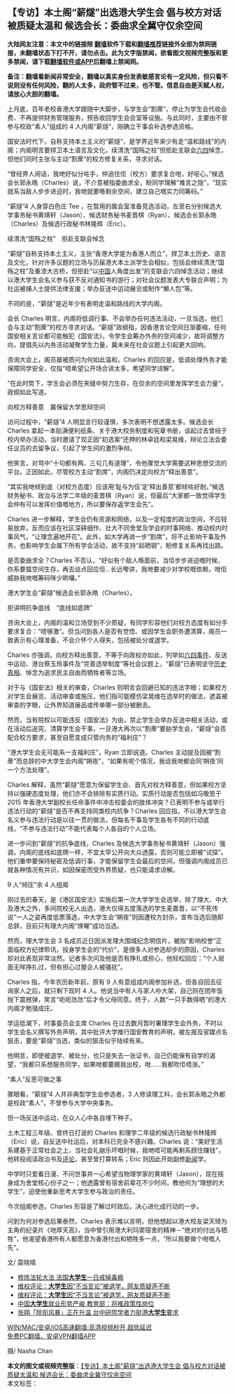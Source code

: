  <h2>【专访】本土阁“薪燧”出选港大学生会 倡与校方对话被质疑太温和 候选会长：委曲求全冀守仅余空间</h2> <p class="notice"><b>大陆网友注意：本文中的链接除 <a href="https://github.com/bannedbook/fanqiang" >翻墙</a>软件下载和<a href="https://github.com/killgcd/justmysocks/blob/master/README.md">翻墙推荐</a>链接外全部为禁网链接，未翻墙状态下打不开，请勿点击。此为文字版禁闻，欲看图文视频完整版和更多禁闻，请下载<a href="https://github.com/bannedbook/fanqiang">翻墙软件或APP</a>后翻墙上禁闻网。</p><p>备注：翻墙看新闻非常安全，翻墙以真实身份发表敏感言论有一定风险，但只看不说则没有任何风险，翻的人太多，政府管不过来，也不管。信息自由是天赋人权，请放心大胆的翻墙。</b></p>  <div class="entry">  <p>上月底，百年老校香港大学跟随中大脚步，与学生会“割蓆”，停止为学生会代收会费、不再提供财务管理服务，预告收回学生会会室等设施。与此同时，主要由不曾参与校政“素人”组成的 4 人内阁“薪燧”，刚确立干事会补选参选资格。</p> <p>国安法时代下，自称支持本土主义的“薪燧”，是学界近年来少有走“温和路线”的内阁；内阁明言要捍卫本土语言及文化，续清洗“国殇之柱”但拒赴支联会<span class='wp_keywordlink'><a href="https://www.bannedbook.org/forum2/topic2509.html" title="《中国六四真相》" target="_blank">六四</a></span>悼念，但他们同时主张与主动“割蓆”的校方修复关系，寻求对话。</p> <p>“曾经畀人闹话，我哋好似分咗手，仲追住佢（校方）要求复合咁，好呕心。”候选会长郭永皓（Charles）说，不介意被指委曲求全，盼同学理解“难言之隐”，“现实就系当敌人步步进迫时，我哋就要喺剩余空间，建立自己嘅实力同筹码。”</p> <p>“薪燧”4 人身穿白色庄 Tee ，在暂用的属会室准备竞选活动，左至右分别候选大学事务秘书黄靖轩（Jason）、候选财务秘书麦晋棋（Ryan）、候选会长郭永皓（Charles）及候选行政秘书林隆辉（Eric）。</p> <p>续清洗“国殇之柱”　拒赴支联会悼念</p> <p>“薪燧”自称支持本土主义，主张“香港大学是为香港人而立”，捍卫本土历史、语言及文化，针对许多议题的立场与历届港大本土派学生会相似，包括会继续清洗“国殇之柱”及重漆大古桥，但拒赴“以<span class='wp_keywordlink_affiliate'><a href="https://www.bannedbook.org/" title="中国" target="_blank">中国</a></span>人角度出发”的支联会六四悼念活动；继续以港大学生会名义参与获不反对通知书的游行；对社会议题发表大专联合声明；为社运被捕人士提供法律支援；举办反送中运动展览或制作“懒人包”等。</p> <p>不同的是，“薪燧”是近年少有表明走温和路线的大学内阁。</p> <p>会长 Charles 明言，内阁将低调行事、不会举办任何违法活动，一旦当选，他们会与主动“割蓆”的校方寻求对话。“薪燧”政纲指，因香港言论空间日渐萎缩，任何国安相关言论都可能触犯《国安法》，令学生会筹办外务的空间减少，故将调整方向，提倡先以内务活动凝聚学生力量，冀未来在社会议题上引起更大回响。</p> <p>咨询大会上，阁员屡被质问为何如此温和，Charles 的回应是，低调处理外务才能保障同学安全，仅指“唔希望公开场合讲太多，希望同学谅解”。</p> <p>“在此时势下，学生会必须在夹缝中努力生存，在仅余的空间里发挥学生会力量”，政纲如此写道。</p>  <p>向校方释善意　冀保留大学思辩空间</p> <p>访问过程中，“薪燧”4 人明显言行较谨慎，多次表明不想透露太多。候选会长 Charles 拿起一本贴满便利纸条、关于港大校务制度和宪章书册，谈起过去曾经于校内举办活动，当时邀请了现正因“初选案”还押的林卓廷和梁晃维，辩论立法会委任议员的去留争议，引起了学生间的激烈争辩。</p> <p>他笑言，对骂中“十句都有两、三句几有道理”，令他骤觉大学需要这种思想交流的平台。正因如此，尽管校方主动“割席”，内阁仍决定向校方“释出善意”。</p> <p>“其实我哋倾到底（对校方态度）应该用‘耻与为伍’定‘释出善意’都倾咗好耐。”候选财务秘书、政治与法学二年级的麦晋棋（Ryan）说，但最后“大家都一致觉得学生会仲有可以发挥价值嘅地方，所以要保存返学生会先”。</p> <p>Charles 进一步解释，学生会仍有资源和网络，以及一定程度的政治空间，不应轻易放弃，反而应该在社区深耕细作、壮大不同舍堂及学会的时事网络、推动校内时事风气，“让理念遍地开花”。此外，如大学再进一步“割席”，将不止影响干事及外务，也影响学生会属下所有学会活动，故不支持“起晒钢”，盼修复关系再找出路。</p> <p>是否委曲求全？Charles 不否认，“好似有个敌人喺面前，当佢步步进迫嘅时候，你系要揾空间生存，再去谂点回应佢&#8230;长远嚟讲，我哋要减少对学校嘅依赖，咁佢威胁我哋嘅筹码咪少啲囉。”</p> <p>港大学生会“薪燧”候选会长郭永皓（Charles）。</p> <p>拒讲明抗争底线　“底线如底牌”</p> <p>咨询大会上，内阁的温和立场受到不少质疑，有同学形容他们对校方态度有如分手要求复合：“唔够激”。但当问到各人是否有觉悟、或因学生会职务遭清算，阁员一致表示有心理准备，不会介怀个人得失，包括被处分或退学。</p> <p>Charles 亦强调，向校方释出善意，不等于向政权亦如此，列举如<span class='wp_keywordlink'><a href="https://www.bannedbook.org/forum2/topic1310.html" title="tiananmen六四事件" target="_blank">六四事件</a></span>、反送中运动、港台蔡玉玲事件及“完善选举制度”等社会议题上，“薪燧”已表明坚守<span class='wp_keywordlink'><a href="https://www.bannedbook.org/forum33/" title="近代历史事件真相" target="_blank">历史真相</a></span>、悼念为追求民主自由而牺牲者等立场。</p>  <p>对于与《国安法》相关的审查，Charles 则明言会回避已知的违法字眼；如果校方对学生会展览、活动审查或施压，他们指可能模仿梁晃维在选举时的做法，遮盖被审查的字眼，让外界知道展品或传单哪一部分被删去。</p> <p>然而，当有院校以可能违反《国安法》为由，禁止学生会举办反送中相关活动，或在活动后追究、清算学生会干事，一旦港大再次以“割蓆”要胁学生会，“薪燧”会否配合校方要求，甚至自愿变成只管内务的“福利庄”？</p> <p>“港大学生会无可能系一支福利庄”，Ryan 立即说道。Charles 主动提及因被“割蓆”而总辞的中大学生会内阁“朔夜”，“如果有呢个情况，我谂我哋都会同‘朔夜’同一个方法处理”。</p> <p>Charles 解释，虽然“薪燧”愿意为保留学生会、首先对校方释善意，但如果校方坚持以强硬态度处理，他们亦不会排除有实质行动。实质行动是否包括如冯敬恩于  2015 年香港大学副校长任命事件中冲击校委会的肢体冲突？已表明不参与或举行违法行动的“薪燧”是否不再支持同类校内抗争？Charles 回应指，不以港大学生会名义参与违法行动是以往一贯的做法，但每名干事及学生各有不同的行动底线，“不参与违法行动”不能代表每个人各自的个人立场。</p> <p>进一步问到“薪燧”的抗争底线，Charles 及候选大学事务秘书黄靖轩（Jason）强调，内阁的底线如底牌一样，不宜太早公开向大众透露，否则可能立即被“试探”。他们重申要保持秘密及低调行事，才能保留学生会最后的空间，但强调内阁成员已就各种情况有共识，如因保密而受外界质疑，也只能请求谅解。</p> <p>9 人“倾庄”余 4 人组阁</p> <p>刚过去的春天，是《港区国安法》实施后第一次大学学生会选举，除了理大、中大及港大之外，多间院校无人出选，港大仅得五度落选的学生麦嘉晋，以“不死传说”一人之姿再度低票落选，中大学生会“朔夜”则因遭校方封杀，宣布当选后随即总辞，目前只有理大内阁“焕曜”成功当选。</p> <p>然而，理大学生会 3 名成员近日因派发理大围城纪念明信片，被指“影响校誉”正面临校方纪律聆讯，投身学生会的“代价”，是很多人对参选却步的原因，Charles 却对此表现非常淡然。记者多次问及他是否有挣扎或担心，他轻松回应：“个人层面无咩挣扎过，但有担心过屋企人被骚扰”。</p> <p>Charles 指，今年农历新年前，原有 9 人有意组成内阁参加补选，但各自回去征询家人之后，就只剩下现时 4 人。他说当中有人与家人吵大架，自己则在团年饭抛下震撼弹，笑言“呃呃氹氹”后才令父母同意。终于，人数“一只手数得晒”的港大内阁才勉强成庄。</p> <p>学运低潮下，时事委员会主席 Charles 在过去数月暂时署理学生会外务，不时以学生会名义撰写外务声明，其中批评大学推行国安教育的声明，被左报及官媒点名狙击，要是“薪燧”当选，类似的狙击似乎陆续有来。</p>  <p>他明言，即使被退学、被处分，也只是失去一张证书，自己仍能保有自学的渴望，“我都只系想服务同学，如果咁都要踢我出校，咁……我都吹佢唔涨。”</p> <p>“素人”反思可做之事</p> <p>骤眼看，“薪燧”4 人并非典型学生会参选者，3 人修读理工科，会长郭永皓之外都是校政“素人”，不曾参与大学中央事务。</p> <p>但一场反送中运动，在众人心中各自埋下种子。</p> <p>土木工程三年级、曾终日打波的 Charles 和理学二年级的候选行政秘书林隆辉（Eric）说，自反送中社运后，对本科已完全不感兴趣。Charles 说：“美好生活系建基于正常社会之上，当社会礼崩乐坏嘅时候，我哋唔可能再剩系顾住赚钱”，他转投阅读政治书及<span class='wp_keywordlink_affiliate'><a href="https://www.bannedbook.org/bnews/comments/" title="新闻评论" target="_blank">评论</a></span>，甚至曾打算转系；Eric 则因此开始副修<span class='wp_keywordlink_affiliate'><a href="https://www.bannedbook.org/" title="新闻">新闻</a></span>学。</p> <p>中学时只爱看日漫、不问世事并一心希望当物理学家的黄靖轩（Jason），现在摇身成为舍堂核心份子之一；他透露曾有宿舍前辈花不少时间，教他何为“理想的大学生”，迫使他重新思考大学生参与政治的责任。</p> <p>今次组阁参选，Charles 形容是了解过时政后，决心进化成行动的一步。</p> <p>问到为何对参选后果泰然，Charles 表示难以言明，但他想起以港大校友梁天琦为主角的纪录片《地厚天高》，当中曾引用港大利玛窦宿舍的精神－“绝对的付出与牺牲”，他渴望香港所有人都愿意为香港付出和牺牲多一点，“所以我要做个咁嘅人先”。</p> <p>文/ 莫晓晴</p> <ul class='op-related-articles' title='相关阅读'> <li><a href='https://www.bannedbook.org/bnews/bannedvideo/20210516/1547228.html' target='_blank'>修炼法轮大法 法国<b>大学生</b>一日戒掉毒瘾</a></li> <li><a href='https://www.bannedbook.org/bnews/baitai/20210515/1547163.html' target='_blank'>维权评论：<b>大学生</b>因“不当言论”被退学，网友质疑声不断</a></li> <li><a href='https://www.bannedbook.org/bnews/weiquan/20210514/1546524.html' target='_blank'>维权评论&#65306;<b>大学生</b>因&#8220;不当言论&#8221;被退学&#65292;网友质疑声不断</a></li> <li><a href='https://www.bannedbook.org/bnews/ssgc/20210513/1545894.html' target='_blank'>中国<b>大学生</b>就业形势严峻 教育部：将推政策性岗位</a></li> <li><a href='https://www.bannedbook.org/bnews/headline/20210512/1545140.html' target='_blank'>张翔「除衔风暴」正在升温 台中研院学者力挺港<b>大学生</b>要求</a></li> </ul> <p class="texttj"> <a href="https://github.com/bannedbook/fanqiang/wiki/V2ray%E6%9C%BA%E5%9C%BA" target="_blank">WIN/MAC/安卓/iOS高速翻墙:高清视频秒开,超低延迟</a><br/> <a href="https://github.com/bannedbook/fanqiang/wiki/%E7%A6%81%E9%97%BB%E7%BD%91%E5%AE%89%E5%8D%93%E7%BF%BB%E5%A2%99%E6%96%B0%E9%97%BBAPP" target="_blank">免费PC翻墙、安卓VPN翻墙APP</a></p> <p>摄/ Nasha Chan</p><a name='sharetosocial'></a>       <div><b>本文的图文或视频完整版</b>：<a href='https://www.bannedbook.org/bnews/comments/20210516/1547500.html'>【专访】本土阁“薪燧”出选港大学生会 倡与校方对话被质疑太温和 候选会长：委曲求全冀守仅余空间</a></div>  </div><!--END ENTRY--> <div class="postfooter"> <div>本文标签：</div>  </div><!--END POSTFOOTER--> 